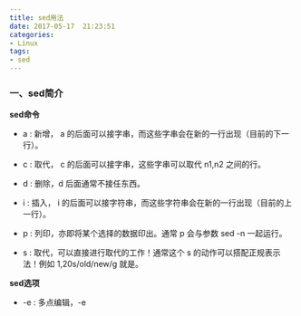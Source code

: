 ```yaml
---
title: sed用法
date: 2017-05-17  21:23:51
categories:
- Linux
tags:
- sed
---
```


<!-- more -->

### 一、sed简介

**sed命令**

- a : 新增， a 的后面可以接字串，而这些字串会在新的一行出现（目前的下一行）。

- c : 取代， c 的后面可以接字串，这些字串可以取代 n1,n2 之间的行。

- d : 删除，d 后面通常不接任东西。

- i  : 插入， i 的后面可以接字符串，而这些字符串会在新的一行出现（目前的上一行）。

- p : 列印，亦即将某个选择的数据印出。通常 p 会与参数 sed -n 一起运行。

- s : 取代，可以直接进行取代的工作！通常这个 s 的动作可以搭配正规表示法！例如 1,20s/old/new/g 就是。

**sed选项**

- -e : 多点编辑，-e<script>指定的script来处理输入的文本文件。
- -n : 仅显示script处理后的结果(经过sed处理的一行或者动作才会被列出来的)。
- -f : -f<scriptfile>，指定的script文件来处理输入的文本文件。
- -i : 直接修改读取的文件内容，而不是直接输出到终端。

**基础正则表达式**

|     字符     | 作用             | 实例                                       |
| :--------: | :------------- | :--------------------------------------- |
|     ^      | 匹配行开头。         | /^me/   匹配所有以me开头的行                      |
|     $      | 匹配行结尾。         | /me$/   匹配所有以me结尾的行                      |
|     .      | 匹配单个字符         | /m...e/   匹配包含字母m,后跟三个任意字符，且再跟字母e的行      |
|     *      | 匹配单个或多个前导字符    | /me*/   匹配包含字母me,后面跟多个或零个e字母的行           |
|     []     | 匹配指定字符组内的任一字符  | /[mM]e/   匹配包含me或者Me的行                   |
|     &      | 保存查找串          | s/me/\*\*&\*\*/   符号&代表查找串。me将被替换为\*\*me\*\* |
|    \\<     | 匹配词首           | /\\<me/   匹配以me为首的词                      |
|    \\>     | 匹配词尾           | /\\>me/   匹配以me结尾的词                      |
|  x\{m\\}   | 匹配连续m个x        | /A\\{4}/   匹配包含连续4个A的行                   |
| x\\{m,\\}  | 匹配至少m个x        | /A\\{5,\\}/   匹配包含至少连续4个A的行              |
| x\\{m,n\\} | 匹配至少m个，但不超过n个x | /A\\{4,8\\}/   匹配包含连续4到8个A的行             |

*sed如果用到了字符实体本身是属于sed命令选项的，需要用反斜杠 \ 进行转义*

#### 1.删除文件每行的第二个字符

```shell
$ sed -nr 's/.//2' file
$ sed -nr 's/(.)(.)(.*)/\1\3/p' file
```

#### 2.删除文件每行倒数的第二个字符

```shell
$ sed -nr 's/(.*)(.)(.)/\1\3/p' file
```

#### 3.打印文件空行的行号

```shell
$ sed -n '/^$/=' file
```


